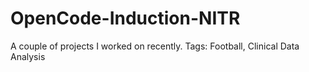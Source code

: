 # OpenCode-Induction-NITR
A couple of projects I worked on recently. Tags: Football, Clinical Data Analysis
